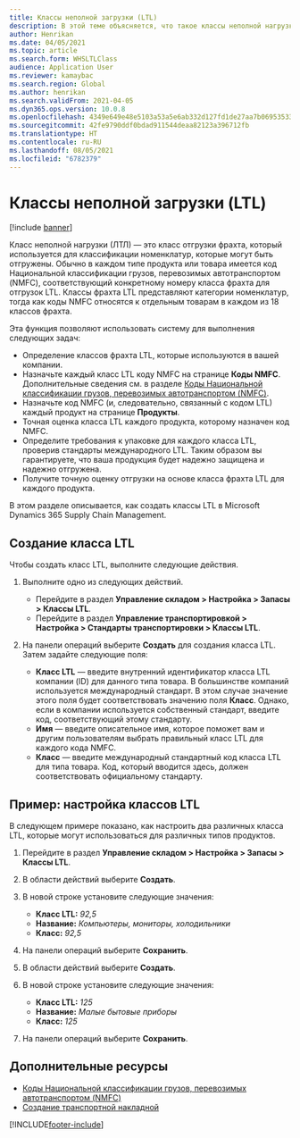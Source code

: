 ```yaml
---
title: Классы неполной загрузки (LTL)
description: В этой теме объясняется, что такое классы неполной нагрузки (LTL) и описывается порядок их настройки в Microsoft Dynamics 365 Supply Chain Management.
author: Henrikan
ms.date: 04/05/2021
ms.topic: article
ms.search.form: WHSLTLClass
audience: Application User
ms.reviewer: kamaybac
ms.search.region: Global
ms.author: henrikan
ms.search.validFrom: 2021-04-05
ms.dyn365.ops.version: 10.0.8
ms.openlocfilehash: 4349e649e48e5103a53a5e6ab332d127fd1de27aa7b06953533198d3928d250a
ms.sourcegitcommit: 42fe9790ddf0bdad911544deaa82123a396712fb
ms.translationtype: HT
ms.contentlocale: ru-RU
ms.lasthandoff: 08/05/2021
ms.locfileid: "6782379"
---
```

# <a name="less-than-truckload-ltl-classes"></a>Классы неполной загрузки (LTL)

[!include [banner](../includes/banner.md)]

Класс неполной нагрузки (ЛТЛ) — это класс отгрузки фрахта, который используется для классификации номенклатур, которые могут быть отгружены. Обычно в каждом типе продукта или товара имеется код Национальной классификации грузов, перевозимых автотранспортом (NMFC), соответствующий конкретному номеру класса фрахта для отгрузок LTL. Классы фрахта LTL представляют категории номенклатур, тогда как коды NMFC относятся к отдельным товарам в каждом из 18 классов фрахта.

Эта функция позволяют использовать систему для выполнения следующих задач:

- Определение классов фрахта LTL, которые используются в вашей компании.
- Назначьте каждый класс LTL коду NMFC на странице **Коды NMFC**. Дополнительные сведения см. в разделе [Коды Национальной классификации грузов, перевозимых автотранспортом (NMFC)](nmfc-codes.md).
- Назначьте код NMFC (и, следовательно, связанный с кодом LTL) каждый продукт на странице **Продукты**.
- Точная оценка класса LTL каждого продукта, которому назначен код NMFC.
- Определите требования к упаковке для каждого класса LTL, проверив стандарты международного LTL. Таким образом вы гарантируете, что ваша продукция будет надежно защищена и надежно отгружена.
- Получите точную оценку отгрузки на основе класса фрахта LTL для каждого продукта.

В этом разделе описывается, как создать классы LTL в Microsoft Dynamics 365 Supply Chain Management.

## <a name="create-an-ltl-class"></a>Создание класса LTL

Чтобы создать класс LTL, выполните следующие действия.

1. Выполните одно из следующих действий.

    - Перейдите в раздел **Управление складом \> Настройка \> Запасы \> Классы LTL**.
    - Перейдите в раздел **Управление транспортировкой \> Настройка \> Стандарты транспортировки \> Классы LTL**.

2. На панели операций выберите **Создать** для создания класса LTL. Затем задайте следующие поля:

    - **Класс LTL** — введите внутренний идентификатор класса LTL компании (ID) для данного типа товара. В большинстве компаний используется международный стандарт. В этом случае значение этого поля будет соответствовать значению поля **Класс**. Однако, если в компании используется собственный стандарт, введите код, соответствующий этому стандарту.
    - **Имя** — введите описательное имя, которое поможет вам и другим пользователям выбрать правильный класс LTL для каждого кода NMFC.
    - **Класс** — введите международный стандартный код класса LTL для типа товара. Код, который вводится здесь, должен соответствовать официальному стандарту.

## <a name="example-set-up-ltl-classes"></a>Пример: настройка классов LTL

В следующем примере показано, как настроить два различных класса LTL, которые могут использоваться для различных типов продуктов.

1. Перейдите в раздел **Управление складом \> Настройка \> Запасы \> Классы LTL**.
1. В области действий выберите **Создать**.
1. В новой строке установите следующие значения:

    - **Класс LTL:** *92,5*
    - **Название:** *Компьютеры, мониторы, холодильники*
    - **Класс:** *92,5*

1. На панели операций выберите **Сохранить**.
1. В области действий выберите **Создать**.
1. В новой строке установите следующие значения:

    - **Класс LTL:** *125*
    - **Название:** *Малые бытовые приборы*
    - **Класс:** *125*

1. На панели операций выберите **Сохранить**.

## <a name="additional-resources"></a>Дополнительные ресурсы

- [Коды Национальной классификации грузов, перевозимых автотранспортом (NMFC)](nmfc-codes.md)
- [Создание транспортной накладной](create-bill-of-lading.md)

[!INCLUDE[footer-include](../../includes/footer-banner.md)]
